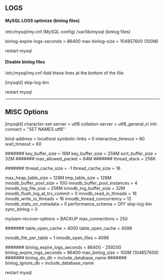 ## LOGS

#### MySQL LOGS optimize (binlog files)
/etc/mysql/my.cnf (MySQL config)
/var/lib/mysql (binlog files)

binlog-expire-logs-seconds = 86400
max-binlog-size = 104857600 (100M)

restart mysql

#### Disable binlog files
/etc/mysql/my.cnf
Add these lines at the bottom of the file:

[mysqld]
skip-log-bin

restart mysql

___
## MISC Options

[mysqld]
character-set-server = utf8
collation-server = utf8_general_ci
init-connect = "SET NAMES utf8"

bind-address = localhost
symbolic-links = 0
interactive_timeout = 60
wait_timeout = 60

####### key_buffer_size = 16M
key_buffer_size = 256M
sort_buffer_size = 32M
####### max_allowed_packet = 64M
####### thread_stack = 256K

####### thread_cache_size = -1
thread_cache_size = 16

max_heap_table_size = 128M
tmp_table_size = 128M
innodb_buffer_pool_size = 10G
innodb_buffer_pool_instances = 4
innodb_log_file_size = 256M
innodb_log_buffer_size = 32M
innodb_flush_log_at_trx_commit = 0
innodb_read_io_threads = 16
innodb_write_io_threads = 16
innodb_thread_concurrency = 12
innodb_stats_on_metadata = 0
performance_schema = OFF
skip-log-bin
sync_binlog = 0

myisam-recover-options = BACKUP
max_connections = 250

####### table_open_cache = 4000
table_open_cache = 4096

innodb_file_per_table = 1
innodb_open_files = 4096

####### binlog_expire_logs_seconds	= 86400 - 259200
binlog_expire_logs_seconds	= 86400
max_binlog_size = 100M (104857600)
####### binlog_do_db = include_database_name
####### binlog_ignore_db = include_database_name

restart mysql